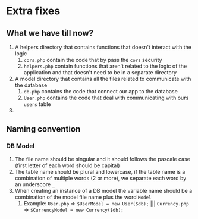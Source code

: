 # Extra fixes

## What we have till now?

1. A helpers directory that contains functions that doesn't interact with the logic
    1. `cors.php` contain the code that by pass the `cors` security
    1. `helpers.php` contain functions that aren't related to the logic of the application and that doesn't need to be in a separate directory
2. A model directory that contains all the files related to communicate with the database
    1. `db.php` contains the code that connect our app to the database
    2. `User.php` contains the code that deal with communicating with ours `users` table
3. 


## Naming convention

### DB Model
1. The file name should be singular and it should follows the pascale case (first letter of each word should be capital)
2. The table name should be plural and lowercase, if the table name is a combination of multiple words (2 or more), we separate each word by an underscore `_`
3. When creating an instance of a DB model the variable name should be a combination of the model file name plus the word `Model`
    1. Example: `User.php` => `$UserModel = new User($db);` |||  `Currency.php` => `$CurrencyModel = new Currency($db);`

### 